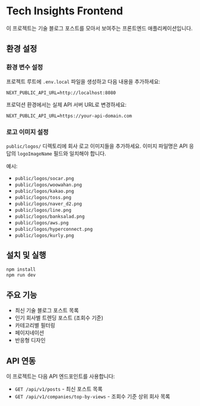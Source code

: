 # Tech Insights Frontend

이 프로젝트는 기술 블로그 포스트를 모아서 보여주는 프론트엔드 애플리케이션입니다.

## 환경 설정

### 환경 변수 설정

프로젝트 루트에 `.env.local` 파일을 생성하고 다음 내용을 추가하세요:

```env
NEXT_PUBLIC_API_URL=http://localhost:8080
```

프로덕션 환경에서는 실제 API 서버 URL로 변경하세요:

```env
NEXT_PUBLIC_API_URL=https://your-api-domain.com
```

### 로고 이미지 설정

`public/logos/` 디렉토리에 회사 로고 이미지들을 추가하세요. 이미지 파일명은 API 응답의 `logoImageName` 필드와 일치해야 합니다.

예시:
- `public/logos/socar.png`
- `public/logos/woowahan.png`
- `public/logos/kakao.png`
- `public/logos/toss.png`
- `public/logos/naver_d2.png`
- `public/logos/line.png`
- `public/logos/banksalad.png`
- `public/logos/aws.png`
- `public/logos/hyperconnect.png`
- `public/logos/kurly.png`

## 설치 및 실행

```bash
npm install
npm run dev
```

## 주요 기능

- 최신 기술 블로그 포스트 목록
- 인기 회사별 트렌딩 포스트 (조회수 기준)
- 카테고리별 필터링
- 페이지네이션
- 반응형 디자인

## API 연동

이 프로젝트는 다음 API 엔드포인트를 사용합니다:

- `GET /api/v1/posts` - 최신 포스트 목록
- `GET /api/v1/companies/top-by-views` - 조회수 기준 상위 회사 목록
